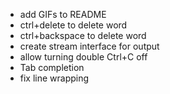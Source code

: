 - add GIFs to README
- ctrl+delete to delete word
- ctrl+backspace to delete word
- create stream interface for output
- allow turning double Ctrl+C off
- Tab completion
- fix line wrapping
